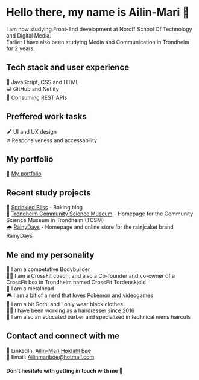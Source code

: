 # Hello there, my name is Ailin-Mari 👋

I am now studying Front-End development at Noroff School Of Technology and Digital Media.<br> Earlier I have also been studying Media and Communication in Trondheim for 2 years.

## Tech stack and user experience
🚀 JavaScript, CSS and HTML <br>
💻 GitHub and Netlify<br>
🧷 Consuming REST APIs <br>

## Preffered work tasks
🖌️ UI and UX design<br>
↗️ Responsiveness and accessability<br>

## My portfolio<br>
🌟 <a href="https://github.com/AilinMari/Portfolio-1"> My portfolio </a>

## Recent study projects
🧁 <a href="https://github.com/AilinMari/FED1-PE1-AilinMari"> Sprinkled Bliss</a> - Baking blog <br>
🔬 <a href="https://github.com/AilinMari/tcsm"> Trondheim Community Science Museum</a>  - Homepage for the Community Science Museum in Trondheim (TCSM) <br>
🌧️ <a href="https://github.com/AilinMari/JS1-CA"> RainyDays</a> - Homepage and online store for the rainjcaket brand RainyDays <br>

## Me and my personality
💪 I am a competative Bodybuilder <br>
🏋️‍♀️ I am a CrossFit coach, and also a Co-founder and co-owner of a CrossFit box in Trondheim named CrossFit Tordenskjold <br>
🤘 I am a metalhead <br>
🎮 I am a bit of a nerd that loves Pokèmon and videogames <br>
🖤 I am a bit Goth, and I only wear black clothes <br>
💇‍♀️ I have been working as a hairdresser since 2016 <br>
💈 I am also an educated barber and specialized in technical mens haircuts <br>

## Contact and connect with me
💼 LinkedIn: <a href="https://www.linkedin.com/in/ailin-mari-h%C3%B8idahl-b%C3%B8e-b99b28250/">Ailin-Mari Høidahl Bøe </a> <br>
📧 Email: Ailinmariboe@hotmail.com <br>

#### Don't hesitate with getting in touch with me 👋








<!--
**AilinMari/AilinMari** is a ✨ _special_ ✨ repository because its `README.md` (this file) appears on your GitHub profile.

Here are some ideas to get you started:

- 🔭 I’m currently working on ...
- 🌱 I’m currently learning ...
- 👯 I’m looking to collaborate on ...
- 🤔 I’m looking for help with ...
- 💬 Ask me about ...
- 📫 How to reach me: ...
- 😄 Pronouns: ...
- ⚡ Fun fact: ...
-->
